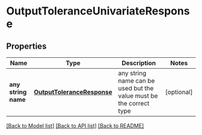# OutputToleranceUnivariateResponse


## Properties
Name | Type | Description | Notes
------------ | ------------- | ------------- | -------------
**any string name** | [**OutputToleranceResponse**](OutputToleranceResponse.md) | any string name can be used but the value must be the correct type | [optional]

[[Back to Model list]](../README.md#documentation-for-models) [[Back to API list]](../README.md#documentation-for-api-endpoints) [[Back to README]](../README.md)


